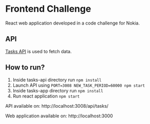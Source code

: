# Frontend Challenge

React web application developed in a code challenge for Nokia.

## API

[Tasks API](https://github.com/MarceloFonseca/tasks-api/) is used to fetch data.

## How to run?

1. Inside tasks-api directory run `npm install`
2. Launch API using `PORT=3008 NEW_TASK_PERIOD=60000 npm start`
3. Inside tasks-app directory run `npm install`
4. Run react application `npm start`


API available on: http://localhost:3008/api/tasks/

Web application available on: http://localhost:3000
